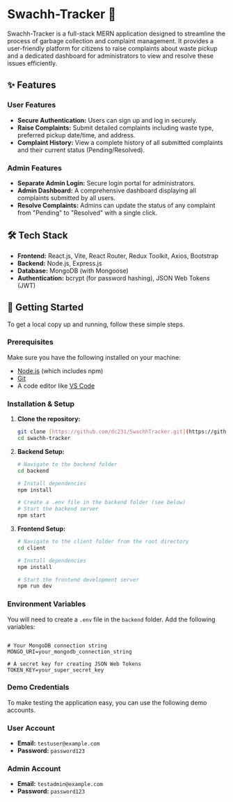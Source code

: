 # Swachh-Tracker 🚮

Swachh-Tracker is a full-stack MERN application designed to streamline the process of garbage collection and complaint management. It provides a user-friendly platform for citizens to raise complaints about waste pickup and a dedicated dashboard for administrators to view and resolve these issues efficiently.

## ✨ Features

### User Features
- **Secure Authentication:** Users can sign up and log in securely.
- **Raise Complaints:** Submit detailed complaints including waste type, preferred pickup date/time, and address.
- **Complaint History:** View a complete history of all submitted complaints and their current status (Pending/Resolved).

### Admin Features
- **Separate Admin Login:** Secure login portal for administrators.
- **Admin Dashboard:** A comprehensive dashboard displaying all complaints submitted by all users.
- **Resolve Complaints:** Admins can update the status of any complaint from "Pending" to "Resolved" with a single click.

## 🛠️ Tech Stack

- **Frontend:** React.js, Vite, React Router, Redux Toolkit, Axios, Bootstrap
- **Backend:** Node.js, Express.js
- **Database:** MongoDB (with Mongoose)
- **Authentication:** bcrypt (for password hashing), JSON Web Tokens (JWT)

## 🚀 Getting Started

To get a local copy up and running, follow these simple steps.

### Prerequisites

Make sure you have the following installed on your machine:
- [Node.js](https://nodejs.org/en/) (which includes npm)
- [Git](https://git-scm.com/)
- A code editor like [VS Code](https://code.visualstudio.com/)

### Installation & Setup

1.  **Clone the repository:**
    ```sh
    git clone [https://github.com/dc231/SwachhTracker.git](https://github.com/dc231/SwachhTracker.git)
    cd swachh-tracker
    ```

2.  **Backend Setup:**
    ```sh
    # Navigate to the backend folder
    cd backend

    # Install dependencies
    npm install

    # Create a .env file in the backend folder (see below)
    # Start the backend server
    npm start
    ```

3.  **Frontend Setup:**
    ```sh
    # Navigate to the client folder from the root directory
    cd client

    # Install dependencies
    npm install

    # Start the frontend development server
    npm run dev
    ```

### Environment Variables 

You will need to create a `.env` file in the `backend` folder. Add the following variables:

```env

# Your MongoDB connection string
MONGO_URI=your_mongodb_connection_string

# A secret key for creating JSON Web Tokens
TOKEN_KEY=your_super_secret_key
```
### Demo Credentials

To make testing the application easy, you can use the following demo accounts.

### User Account
- **Email:** `testuser@example.com`
- **Password:** `password123`

### Admin Account
- **Email:** `testadmin@example.com`
- **Password:** `password123`
